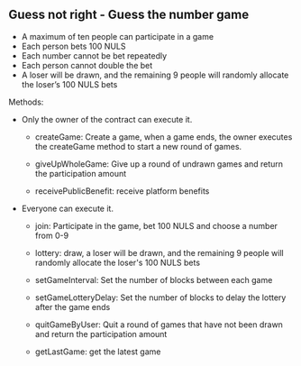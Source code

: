 ## Guess not right - Guess the number game

* A maximum of ten people can participate in a game
* Each person bets 100 NULS
* Each number cannot be bet repeatedly
* Each person cannot double the bet
* A loser will be drawn, and the remaining 9 people will randomly allocate the loser’s 100 NULS bets

Methods:

- Only the owner of the contract can execute it.

    - createGame: Create a game, when a game ends, the owner executes the createGame method to start a new round of games.

    - giveUpWholeGame: Give up a round of undrawn games and return the participation amount

    - receivePublicBenefit: receive platform benefits

- Everyone can execute it.

    - join: Participate in the game, bet 100 NULS and choose a number from 0-9

    - lottery: draw, a loser will be drawn, and the remaining 9 people will randomly allocate the loser's 100 NULS bets

    - setGameInterval: Set the number of blocks between each game

    - setGameLotteryDelay: Set the number of blocks to delay the lottery after the game ends

    - quitGameByUser: Quit a round of games that have not been drawn and return the participation amount

    - getLastGame: get the latest game